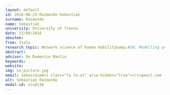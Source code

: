 ```yaml
---
layout: default 
id: 2016-08-23-Raimondo-Sebastian
surname: Raimondo
name: Sebastian
university: University of Trento
date: 23/08/2016
aboutme: 
from: Italy
research_topic: Network science of human mobility&amp;#58; Modelling and prediction
abstract: 
advisor: De Domenico Manlio
keywords: 
website: 
img: no_picture.jpg
email: sebasraim4<i class="fa fa-at" aria-hidden="true"></i>gmail.com
alt: Sebastian Raimondo
modal-id: stud116
---
```

